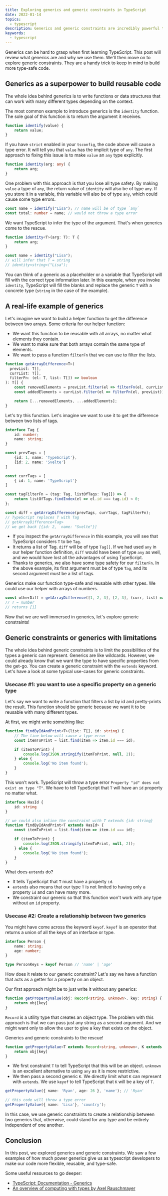 ```yaml
---
title: Exploring generics and generic constraints in TypeScript
date: 2022-01-14
topics:
  - typescript
description: Generics and generic constraints are incredibly powerful tools to build more reusable and type-safe code. Let's review how and why we use them.
keywords:
  - typescript
---
```


Generics can be hard to grasp when first learning TypeScript. This post will review what generics are and why we use them. We'll then move on to explore generic constraints. They are a handy trick to keep in mind to build more type-safe code.

## Generics as a superpower to build reusable code
The whole idea behind generics is to write functions or data structures that can work with many different types depending on the context.

The most common example to introduce generics is the `identity` function. The sole goal of this function is to return the argument it receives.

```typescript
function identify(value) {
	return value;
}
```

If you have `strict` enabled in your `tsconfig`,  the code above will cause a type error. It will tell you that `value` has the implicit type of `any`. The first approach to fixing this issue is to make `value` an `any` type explicitly.

```typescript
function identity(arg: any) {
	return arg;
}
```

One problem with this approach is that you lose all type safety. By making `value` a type of `any`, the return value of `identity` will also be of type `any`. If you store it in a variable, this variable will also be of type `any`, which could cause some type errors.

```typescript
const name = identify("Lisa"); // name will be of type `any`
const total: number = name; // would not throw a type error
```

We want TypeScript to infer the type of the argument. That's when generics come to the rescue.

```typescript
function identity<T>(arg: T): T {
	return arg;
}

const name = identity("Lisa");
// will infer that T = string
// identity<string>("Lisa");
```

You can think of a generic as a placeholder or a variable that TypeScript will fill with the correct type information later. In this example, when you invoke `identity`, TypeScript will fill the blanks and replace the generic `T` with a concrete type (`string` in the case of the example).

## A real-life example of generics
Let's imagine we want to build a helper function to get the difference between two arrays. Some criteria for our helper function:

* We want this function to be reusable with all arrays, no matter what elements they contain.
* We want to make sure that both arrays contain the same type of elements.
* We want to pass a function `filterFn` that we can use to filter the lists.

```typescript
function getArrayDifference<T>(
  prevList: T[],
  currList: T[],
  filterFn: (el: T, list: T[]) => boolean
): T[] {
    const removedElements = prevList.filter(el => filterFn(el, currList));
    const addedElements = currList.filter(el => filterFn(el, prevList));

    return [...removedElements, ...addedElements];
}

```

Let's try this function. Let's imagine we want to use it to get the difference between two lists of tags.

```typescript
interface Tag {
	id: number;
	name: string;
}

const prevTags = [
	{id: 1, name: 'TypeScript'},
	{id: 2, name: 'Svelte'}
]

const currTags = [
	{ id: 1, name: 'TypeScript'}
]

const tagFilterFn = (tag: Tag, listOfTags: Tag[]) => {
    return listOfTags.findIndex(el => el.id === tag.id) < 0;
};

const diff = getArrayDifference(prevTags, currTags, tagFilterFn);
// TypeScript replaces T with Tag
// getArrayDifference<Tag>
// we get back [{id: 2,  name: "Svelte"}]
```

* If you inspect the `getArrayDifference` in this example, you will see that TypeScript considers `T` to be `Tag`.
* It returns a list of Tag. `diff` will be of type `Tag[]`. If we had used `any` in our helper function definition, `diff` would have been of type `any` as well, and we would have lost all the advantages of using TypeScript.
* Thanks to generics, we also have some type safety for our `filterFn`. In the above example, its first argument must be of type `Tag`, and its second argument must be a list of tags.

Generics make our function type-safe and reusable with other types. We could use our helper with arrays of numbers.

```typescript
const otherDiff = getArrayDifference([1, 2, 3], [2, 3], (curr, list) => !list.includes(curr));
// T = number
// returns [1]
```

Now that we are well immersed in generics, let's explore generic constraints!

## Generic constraints or generics with limitations
The whole idea behind generic constraints is to limit the possibilities of the types a generic can represent.  Generics are like wildcards. However, we could already know that we want the type to have specific properties from the get-go. You can create a generic constraint with the `extends` keyword. Let's have a look at some typical use-cases for generic constraints.

### Usecase #1: you want to use a specific property on a generic type

Let's say we want to write a function that filters a list by id and pretty-prints the result. This function should be generic because we want it to be reusable with many different types.

At first, we might write something like:

```typescript
function findByIdAndPrint<T>(list: T[], id: string) {
	// The line below will cause a type error
	const itemToPrint = list.find(item => item.id === id);

	if (itemToPrint) {
		console.log(JSON.stringify(itemToPrint, null, 2));
	} else {
		console.log('No item found');
	}
}
```

This won't work. TypeScript will throw a type error `Property "id" does not exist on type "T"`. We have to tell TypeScript that `T` will have an `id` property no matter what.

```typescript
interface HasId {
	id: string
}

// we could also inline the constraint with T extends {id: string}
function findByIdAndPrint<T extends HasId> {
	const itemToPrint = list.find(item => item.id === id);

	if (itemToPrint) {
		console.log(JSON.stringify(itemToPrint, null, 2));
	} else {
		console.log('No item found');
	}
}
```

What does `extends` do?
* It tells TypeScript that `T` must have a property `id`.
* `extends` also means that our type `T` is not limited to having only a property `id` and can have many more.
* We constraint our generic so that this function won't work with any type without an `id` property.

### Usecase #2: Create a relationship between two generics
 You might have come across the keyword `keyof`. `keyof` is an operator that returns a union of all the keys of an interface or type.

```typescript
interface Person {
	name: string;
	age: number;
}

type PersonKeys = keyof Person // 'name' | 'age'
```

How does it relate to our generic constraint? Let's say we have a function that acts as a getter for a property on an object.

Our first approach might be to just write it without any generics:
```typescript
function getPropertyValue(obj: Record<string, unknown>, key: string) {
    return obj[key]
}
```

 `Record` is a utility type that creates an object type. The problem with this approach is that we can pass just any string as a second argument. And we might want only to allow the user to give a key that exists on the object.

Generics and generic constraints to the rescue!

```typescript
function getPropertyValue<T extends Record<string, unknown>, K extends keyof T>(obj: T, key: K) {
	return obj[key]
}
```

* We first constraint `T` to tell TypeScript that this will be an object. `unknown` is an excellent alternative to using `any`  as it is more restrictive.
* We then pass a second generic `K`. We directly limit what `K` can represent with `extends`. We use `keyof` to tell TypeScript that `K` will be a key of `T`.

```typescript
getPropertyValue({ name: 'Ryan', age: 26 }, 'name'); // 'Ryan'

// this code will throw a type error
getPropertyValue({ name: 'Lisa'}, 'country');
```

In this case, we use generic constraints to create a relationship between two generics that, otherwise, could stand for any type and be entirely independent of one another.

## Conclusion
In this post, we explored generics and generic constraints.  We saw a few examples of how much power generics give us as typescript developers to make our code more flexible, reusable, and type-safe.

Some useful resources to go deeper:
* [TypeScript: Documentation - Generics](https://www.typescriptlang.org/docs/handbook/2/generics.html)
* [An overview of computing with types by Axel Rauschmayer](https://exploringjs.com/tackling-ts/ch_computing-with-types-overview.html#generic-types-factories-for-types)

